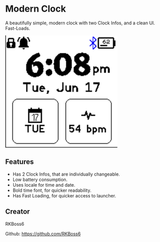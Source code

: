 # Modern Clock



A beautifully simple, modern clock with two Clock Infos, and a clean UI. Fast-Loads.

![](Screenshot1.png)



## Features

* Has 2 Clock Infos, that are individually changeable. 
* Low battery consumption.
* Uses locale for time and date.
* Bold time font, for quicker readability.
* Has Fast Loading, for quicker access to launcher.


## Creator

RKBoss6

Github: https://github.com/RKBoss6
